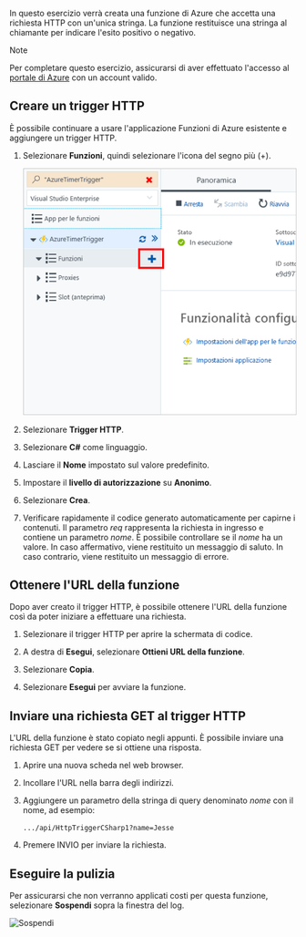 In questo esercizio verrà creata una funzione di Azure che accetta una richiesta HTTP con un'unica stringa. La funzione restituisce una stringa al chiamante per indicare l'esito positivo o negativo.

> [!NOTE]
> Per completare questo esercizio, assicurarsi di aver effettuato l'accesso al [portale di Azure](https://portal.azure.com/) con un account valido.

## <a name="create-an-http-trigger"></a>Creare un trigger HTTP

È possibile continuare a usare l'applicazione Funzioni di Azure esistente e aggiungere un trigger HTTP.

1. Selezionare **Funzioni**, quindi selezionare l'icona del segno più (+).

    ![Selezionare Funzioni, quindi il segno più (+) al passaggio del mouse.](../media/4-hover-function.png)

1. Selezionare **Trigger HTTP**.

1. Selezionare **C#** come linguaggio. 

1. Lasciare il **Nome** impostato sul valore predefinito.

1. Impostare il **livello di autorizzazione** su **Anonimo**.

1. Selezionare **Crea**.

1. Verificare rapidamente il codice generato automaticamente per capirne i contenuti. Il parametro *req* rappresenta la richiesta in ingresso e contiene un parametro *nome*. È possibile controllare se il *nome* ha un valore. In caso affermativo, viene restituito un messaggio di saluto. In caso contrario, viene restituito un messaggio di errore.

## <a name="get-your-function-url"></a>Ottenere l'URL della funzione

Dopo aver creato il trigger HTTP, è possibile ottenere l'URL della funzione così da poter iniziare a effettuare una richiesta.

1. Selezionare il trigger HTTP per aprire la schermata di codice.

1. A destra di **Esegui**, selezionare **Ottieni URL della funzione**.

1. Selezionare **Copia**.

1. Selezionare **Esegui** per avviare la funzione.

## <a name="issue-a-get-request-to-your-http-trigger"></a>Inviare una richiesta GET al trigger HTTP

L'URL della funzione è stato copiato negli appunti. È possibile inviare una richiesta GET per vedere se si ottiene una risposta.

1. Aprire una nuova scheda nel web browser.

1. Incollare l'URL nella barra degli indirizzi.

1. Aggiungere un parametro della stringa di query denominato *nome* con il nome, ad esempio:

    ```
    .../api/HttpTriggerCSharp1?name=Jesse
    ```

1. Premere INVIO per inviare la richiesta.

## <a name="clean-up"></a>Eseguire la pulizia

Per assicurarsi che non verranno applicati costi per questa funzione, selezionare **Sospendi** sopra la finestra del log.

![Sospendi](../media/4-pause-timer.png)


